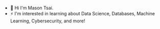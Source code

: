 - 👋 Hi I'm Mason Tsai.
- ⚡ I'm interested in learning about Data Science, Databases, Machine Learning, Cybersecurity, and more!
